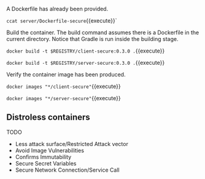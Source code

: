 A Dockerfile has already been provided.

`ccat server/Dockerfile-secure`{{execute}}`

Build the container. The build command assumes there is a Dockerfile in the current directory. Notice that Gradle is run inside the building stage.

`docker build -t $REGISTRY/client-secure:0.3.0 .`{{execute}}

`docker build -t $REGISTRY/server-secure:0.3.0 .`{{execute}}

Verify the container image has been produced.

`docker images "*/client-secure"`{{execute}}

`docker images "*/server-secure"`{{execute}}

## Distroless containers

TODO 

- Less attack surface/Restricted Attack vector
- Avoid Image Vulnerabilities
- Confirms Immutability
- Secure Secret Variables
- Secure Network Connection/Service Call
